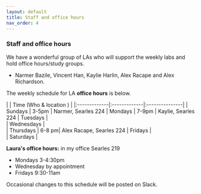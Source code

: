 ```yaml
---
layout: default 
title: Staff and office hours 
nav_order: 4
---
```



### Staff and office hours



We have a wonderful group of LAs who will support the weekly labs and hold office hours/study groups.  
 
- Narmer Bazile, Vincent Han, Kaylie Harlin, Alex Racape and Alex
   Richardson.



The weekly schedule for LA **office hours**  is below. 


|              |   Time  (Who & location )  |
|:-------------|:-------------|:---------------|
| Sundays      |  3-5pm | Narmer, Searles 224
| Mondays      |  7-9pm | Kaylie, Searles 224 
| Tuesdays     |  
| Wednesdays   |  
| Thursdays    |  6-8 pm| Alex Racape, Searles 224
| Fridays      |  
| Saturdays    |  


__Laura's office hours:__ in my office Searles 219
* Mondays 3-4:30pm
* Wednesday by appointment 
* Fridays 9:30-11am

Occasional changes to this schedule  will be posted on Slack. 

